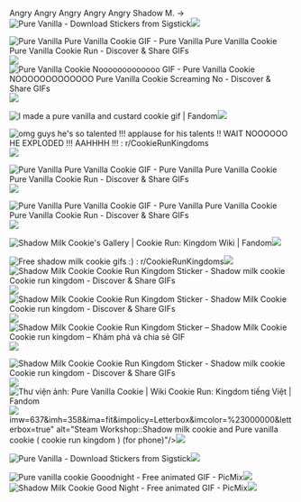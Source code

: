 Angry Angry Angry Angry Angry Shadow M. -> <img src="https://cdn.cdnstep.com/T9zG3kAN4q3VwQLd8RoM/3-1.png" alt="Pure Vanilla - Download Stickers from Sigstick"/>![](https://github.com/user-attachments/67431032-b7f1-438f-834b-2cb1e75ebc1e)

 <img src="https://i.pinimg.com/originals/11/91/46/119146089c21bd85d4340e91a0b26e52.gif" alt="Pure Vanilla Pure Vanilla Cookie GIF - Pure Vanilla Pure Vanilla Cookie  Pure Vanilla Cookie Run - Discover &amp; Share GIFs"/>![](https://github.com/user-attachments/22b79928-38ae-4104-8a95-70151dcc0dbe) <img src="https://media.tenor.com/pyMtS8EbsqwAAAAM/pure-vanilla-cookie-nooooooooooooo.gif" alt="Pure Vanilla Cookie Nooooooooooooo GIF - Pure Vanilla Cookie NOOOOOOOOOOOOO  Pure Vanilla Cookie Screaming No - Discover &amp; Share GIFs"/>![](https://github.com/user-attachments/cfbff348-7ce0-421f-8747-c616a89c5674)

 <img src="https://static.wikia.nocookie.net/6baad6a1-2e41-4d36-a059-a6b9d953ad65/scale-to-width/755" alt="I made a pure vanilla and custard cookie gif | Fandom"/>![](https://github.com/user-attachments/ae12e111-d74e-4c3c-ba26-c287c99bf929)

 <img src="https://preview.redd.it/omg-guys-hes-so-talented-applause-for-his-talents-wait-v0-coul0wtsg9ee1.gif?width=250&amp;auto=webp&amp;s=e5b124bc0b55bf2ca8910b7e624c9ac45a6593f0" alt="omg guys he&#39;s so talented !!! applause for his talents !! WAIT NOOOOOO HE  EXPLODED !!! AAHHHH !!! : r/CookieRunKingdoms"/>![](https://github.com/user-attachments/f125f929-d12a-4d86-864a-68b1dc6e7e6a)

 <img src="https://media.tenor.com/u3ZeaVMmVekAAAAM/cookie-run-pure-vanilla-cookie.gif" alt="Pure Vanilla Pure Vanilla Cookie GIF - Pure Vanilla Pure Vanilla Cookie  Pure Vanilla Cookie Run - Discover &amp; Share GIFs"/>![](https://github.com/user-attachments/0d193f63-612e-41b4-a335-4e10c219fef8)

  <img src="https://media.tenor.com/-wZRzlWmwgwAAAAM/eye-of-rah-pure-vanilla-cookie.gif" alt="Pure Vanilla Pure Vanilla Cookie GIF - Pure Vanilla Pure Vanilla Cookie  Pure Vanilla Cookie Run - Discover &amp; Share GIFs"/>![](https://github.com/user-attachments/eb96d6c2-3281-4ad7-accb-748f4f1a4556)

  <img src="https://static.wikia.nocookie.net/cookierunkingdom/images/3/35/Shadow_milk_gacha_sequence_1_animation.gif/revision/latest/scale-to-width-down/250?cb=20250119185243" alt="Shadow Milk Cookie&#39;s Gallery | Cookie Run: Kingdom Wiki | Fandom"/>![](https://github.com/user-attachments/942aff2a-50d2-454c-ad15-e98a05966b09)

 <img src="https://i.redd.it/rssuuqz6y4ne1.gif" alt="Free shadow milk cookie gifs :) : r/CookieRunKingdoms"/>![](https://github.com/user-attachments/31ac9d7a-6281-4fe4-b2ab-c8d1447274e7) <img src="https://media.tenor.com/eVW5_HMGhOAAAAAj/shadow-milk-cookie-cookie-run-kingdom.gif" alt="Shadow Milk Cookie Cookie Run Kingdom Sticker - Shadow milk cookie Cookie  run kingdom - Discover &amp; Share GIFs"/>![](https://github.com/user-attachments/89f49e66-1203-460b-8ead-b720ab9d6162) <img src="https://media.tenor.com/xW5ODgCd_WgAAAAj/shadow-milk-cookie-cookie-run-kingdom.gif" alt="Shadow Milk Cookie Cookie Run Kingdom Sticker - Shadow Milk Cookie Cookie  run kingdom - Discover &amp; Share GIFs"/>![](https://github.com/user-attachments/044e3dee-e77c-4074-a1a2-ff244ce66e2c) <img src="https://media.tenor.com/7iBkx3DdlekAAAAj/shadow-milk-cookie-cookie-run-kingdom.gif" alt="Shadow Milk Cookie Cookie Run Kingdom Sticker – Shadow Milk Cookie Cookie  run kingdom – Khám phá và chia sẻ GIF"/>![](https://github.com/user-attachments/29c3c4e7-a9f2-44f6-8fa5-1c3970b91d2e)

<img src="https://media.tenor.com/kB_iVqdOwOIAAAAj/shadow-milk-cookie-cookie-run-kingdom.gif" alt="Shadow Milk Cookie Cookie Run Kingdom Sticker - Shadow milk cookie Cookie  run kingdom - Discover &amp; Share GIFs"/>![](https://github.com/user-attachments/1886193d-7d5e-43ab-9fa8-ef33622c2747) <img src="https://static.wikia.nocookie.net/cookierunkingdom/images/8/88/Cookie0506-slide_back.gif/revision/latest/scale-to-width-down/250?cb=20220226023645" alt="Thư viện ảnh: Pure Vanilla Cookie | Wiki Cookie Run: Kingdom tiếng Việt |  Fandom"/>![](https://github.com/user-attachments/80f2931d-cfb0-4823-8664-3035d71967a5)imw=637&amp;imh=358&amp;ima=fit&amp;impolicy=Letterbox&amp;imcolor=%23000000&amp;letterbox=true" alt="Steam Workshop::Shadow milk cookie and Pure vanilla cookie ( cookie run  kingdom ) (for phone)"/>![](https://github.com/user-attachments/81b1788e-2454-41e7-9246-7376d0ff25dd)
 
 <img src="https://cdn.cdnstep.com/T9zG3kAN4q3VwQLd8RoM/2-1.png" alt="Pure Vanilla - Download Stickers from Sigstick"/>![](https://github.com/user-attachments/29d993c9-5fdd-4a80-9f1c-3ce6b014c92d) 
 
 <img src="https://img1.picmix.com/output/pic/normal/6/7/7/0/12350776_c3775.gif" alt="Pure vanilla cookie Gooodnight - Free animated GIF - PicMix"/>![](https://github.com/user-attachments/897ff9d4-b8a9-4122-8923-08913585cf35) <img src="https://img1.picmix.com/output/pic/normal/7/1/1/5/12355117_bd502.gif" alt="Shadow Milk Cookie Good Night - Free animated GIF - PicMix"/>![](https://github.com/user-attachments/9e609eda-e3e0-4b28-a4b5-70874e59dec6)










